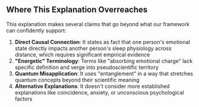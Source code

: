 ## Where This Explanation Overreaches

This explanation makes several claims that go beyond what our framework can confidently support:

1. **Direct Causal Connection**: It states as fact that one person's emotional state directly impacts another person's sleep physiology across distance, which requires significant empirical evidence
2. **"Energetic" Terminology**: Terms like "absorbing emotional charge" lack specific definition and verge into pseudoscientific territory
3. **Quantum Misapplication**: It uses "entanglement" in a way that stretches quantum concepts beyond their scientific meaning
4. **Alternative Explanations**: It doesn't consider more established explanations like coincidence, anxiety, or unconscious psychological factors